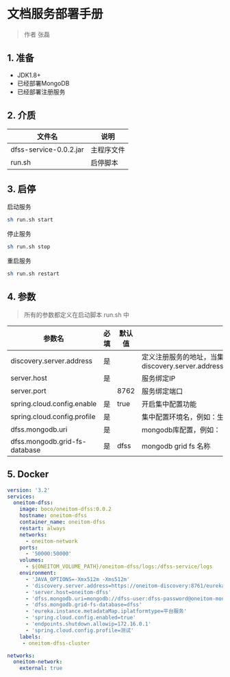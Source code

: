 # 文档服务部署手册

> 作者 张磊

## 1. 准备

* JDK1.8+
* 已经部署MongoDB
* 已经部署注册服务

## 2. 介质

| 文件名                 | 说明       |
| ---------------------- | ---------- |
| dfss-service-0.0.2.jar | 主程序文件 |
| run.sh                 | 启停脚本   |

## 3. 启停

启动服务

```bash
sh run.sh start
```

停止服务

```bash
sh run.sh stop
```

 重启服务

```bash
sh run.sh restart
```

##  4. 参数

> 所有的参数都定义在启动脚本 run.sh 中 

| 参数名                        | 必填 | 默认值 | 说明                                                         |
| ----------------------------- | ---- | ------ | ------------------------------------------------------------ |
| discovery.server.address      | 是   |        | 定义注册服务的地址，当集群模式时配置多个地址逗号分隔  discovery.server.address=https://192.168.0.1:8761/eureka/,https://192.168.0.2:8761/eureka/ |
| server.host                   | 是   |        | 服务绑定IP                                                   |
| server.port                   |      | 8762   | 服务绑定端口                                                 |
| spring.cloud.config.enable    | 是   | true   | 开启集中配置功能                                             |
| spring.cloud.config.profile   | 是   |        | 集中配置环境名，例如：生产环境                               |
| dfss.mongodb.uri              | 是   |        | mongodb库配置，例如： mongodb://dfss-user:dfss-password@oneitom-mongo/dfss |
| dfss.mongodb.grid-fs-database | 是   | dfss   | mongodb grid fs 名称                                         |

## 5. Docker

```yaml
version: '3.2'
services:   
  oneitom-dfss:
    image: boco/oneitom-dfss:0.0.2
    hostname: oneitom-dfss
    container_name: oneitom-dfss
    restart: always
    networks:
      - oneitom-network
    ports:
      - '50000:50000'
    volumes:
      - ${ONEITOM_VOLUME_PATH}/oneitom-dfss/logs:/dfss-service/logs         
    environment:
      - 'JAVA_OPTIONS=-Xmx512m -Xms512m'
      - 'discovery.server.address=https://oneitom-discovery:8761/eureka/'
      - 'server.host=oneitom-dfss'
      - 'dfss.mongodb.uri=mongodb://dfss-user:dfss-password@oneitom-mongo/dfss'
      - 'dfss.mongodb.grid-fs-database=dfss'
      - 'eureka.instance.metadataMap.iplatformtype=平台服务'
      - 'spring.cloud.config.enabled=true'
      - 'endpoints.shutdown.allowip=172.16.0.1'
      - 'spring.cloud.config.profile=测试'
    labels:
     - oneitom-dfss-cluster           

networks:
  oneitom-network:
    external: true
```
